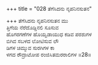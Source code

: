 +++
title = "028 ತೆಗೆಸಿದನು ನೃಪನಿನಸುತನ"

+++
ತೆಗೆಸಿದನು ನೃಪನಿನಸುತನ ಮು  
ತ್ತಿಗೆಯ ನೆರೆದೊಡ್ಡಿನಲಿ ಸೂಸುವ   
ಹೊಗರಗಣೆಗಳ ಹೊಯ್ವಡಾಯುಧ ಕಡಿವ ಪರಶುಗಳ   
ಬಿಗಿವ ಸಬಳದ ಲೋಟಿಸುವ ಲೌ  
ಡಿಗಳ ಚಿಮ್ಮುವ ಸುರಗಿಗಳ ಕಾ  
ಳಗದ ರೌದ್ರಾಟೋಪ ರಂಜಿಸಿತಮರರಾಲಿಗಳ      ॥28॥